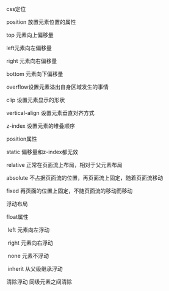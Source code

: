 css定位

position 放置元素位置的属性

top 元素向上偏移量

left元素向左偏移量

right 元素向右偏移量

bottom 元素向下偏移量

overflow设置元素溢出自身区域发生的事情

clip 设置元素显示的形状

vertical-align 设置元素垂直对齐方式

z-index 设置元素的堆叠顺序



position属性

static 偏移量和z-index都无效

relative 正常在页面流上布局，相对于父元素布局

absolute 不占据页面流的位置，再页面流上固定，随着页面流移动

fixed 再页面的位置上固定，不随页面流的移动而移动



浮动布局

float属性 

​	left 元素向左浮动

​	right 元素向右浮动

​	none 元素不浮动

​	inherit 从父级继承浮动

清除浮动 同级元素之间清除
